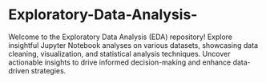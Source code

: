 # Exploratory-Data-Analysis-
Welcome to the Exploratory Data Analysis (EDA) repository! Explore insightful Jupyter Notebook analyses on various datasets, showcasing data cleaning, visualization, and statistical analysis techniques. Uncover actionable insights to drive informed decision-making and enhance data-driven strategies.
